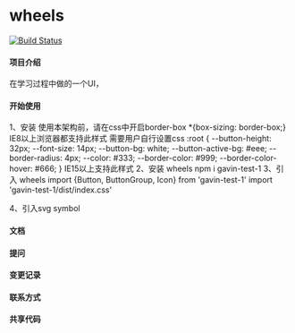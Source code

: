 # wheels
[![Build Status](https://travis-ci.org/xiaolaipi1998/wheels.svg?branch=master)](https://travis-ci.org/xiaolaipi1998/wheels)
#### 项目介绍
在学习过程中做的一个UI，


#### 开始使用
1、安装
使用本架构前，请在css中开启border-box
*{box-sizing: border-box;}
IE8以上浏览器都支持此样式
需要用户自行设置css
        :root {
            --button-height: 32px;
            --font-size: 14px;
            --button-bg: white;
            --button-active-bg: #eee;
            --border-radius: 4px;
            --color: #333;
            --border-color: #999;
            --border-color-hover: #666;
        }
        IE15以上支持此样式
2、安装 wheels
npm i gavin-test-1
3、引入 wheels
  import {Button, ButtonGroup, Icon} from 'gavin-test-1'
  import 'gavin-test-1/dist/index.css'

4、引入svg symbol


#### 文档

#### 提问

#### 变更记录

#### 联系方式

#### 共享代码

